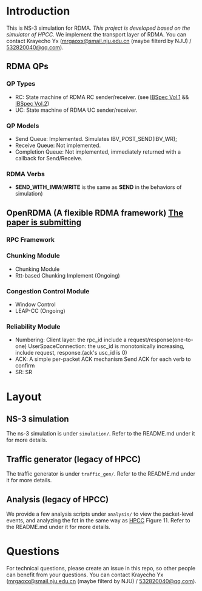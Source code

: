 
# Introduction
This is NS-3 simulation for RDMA.
*This project is developed based on the simulator of HPCC.*
We implement the transport layer of RDMA.
You can contact Krayecho Yx (<mrgaoxx@smail.nju.edu.cn> (maybe filterd by NJU) / <532820040@qq.com>).

   
## RDMA QPs
### QP Types
   
   - RC: State machine of RDMA RC sender/receiver. (see [IBSpec Vol.1](https://cw.infinibandta.org/document/dl/8567) && [IBSpec Vol.2](https://cw.infinibandta.org/document/dl/8566))
   - UC: State machine of RDMA UC sender/receiver.
### QP Models
   
   - Send Queue: Implemented. Simulates IBV_POST_SEND(IBV_WR);
   - Receive Queue: Not implemented.
   - Completion Queue: Not implemented, immediately returned with a callback for Send/Receive. 
### RDMA Verbs
   - **SEND_WITH_IMM**(**WRITE** is the same as **SEND** in the behaviors of simulation)
## OpenRDMA (A flexible RDMA framework) [The paper is submitting]()
### RPC Framework
### Chunking Module
   - Chunking Module
   - Rtt-based Chunking Implement (Ongoing)
### Congestion Control Module
   - Window Control
   - LEAP-CC (Ongoing)
### Reliability Module
   - Numbering:
   Client layer: the rpc_id include a request/response(one-to-one)
   UserSpaceConnection: the usc_id is monotonically increasing, include request, response.(ack's usc_id is 0)
   - ACK: A simple per-packet ACK mechanism
   Send ACK for each verb to confirm
   - SR: SR


# Layout 
## NS-3 simulation
The ns-3 simulation is under `simulation/`. Refer to the README.md under it for more details.

## Traffic generator (legacy of HPCC)
The traffic generator is under `traffic_gen/`. Refer to the README.md under it for more details.

## Analysis (legacy of HPCC)
We provide a few analysis scripts under `analysis/` to view the packet-level events, and analyzing the fct in the same way as [HPCC](https://liyuliang001.github.io/publications/hpcc.pdf) Figure 11.
Refer to the README.md under it for more details.

# Questions
For technical questions, please create an issue in this repo, so other people can benefit from your questions. 
You can contact Krayecho Yx (<mrgaoxx@smail.nju.edu.cn> (maybe filterd by NJU) / <532820040@qq.com>).
